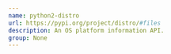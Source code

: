 ```yaml
---
name: python2-distro
url: https://pypi.org/project/distro/#files
description: An OS platform information API.
group: None
---
```

